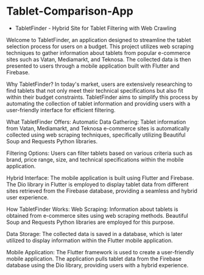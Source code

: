 # Tablet-Comparison-App
- TabletFinder - Hybrid Site for Tablet Filtering with Web Crawling

Welcome to TabletFinder, an application designed to streamline the tablet selection process for users on a budget. This project utilizes web scraping techniques to gather information about tablets from popular e-commerce sites such as Vatan, Mediamarkt, and Teknosa. The collected data is then presented to users through a mobile application built with Flutter and Firebase.

Why TabletFinder?
In today's market, users are extensively researching to find tablets that not only meet their technical specifications but also fit within their budget constraints. TabletFinder aims to simplify this process by automating the collection of tablet information and providing users with a user-friendly interface for efficient filtering.

What TabletFinder Offers:
Automatic Data Gathering: Tablet information from Vatan, Mediamarkt, and Teknosa e-commerce sites is automatically collected using web scraping techniques, specifically utilizing Beautiful Soup and Requests Python libraries.

Filtering Options: Users can filter tablets based on various criteria such as brand, price range, size, and technical specifications within the mobile application.

Hybrid Interface: The mobile application is built using Flutter and Firebase. The Dio library in Flutter is employed to display tablet data from different sites retrieved from the Firebase database, providing a seamless and hybrid user experience.

How TabletFinder Works:
Web Scraping: Information about tablets is obtained from e-commerce sites using web scraping methods. Beautiful Soup and Requests Python libraries are employed for this purpose.

Data Storage: The collected data is saved in a database, which is later utilized to display information within the Flutter mobile application.

Mobile Application: The Flutter framework is used to create a user-friendly mobile application. The application pulls tablet data from the Firebase database using the Dio library, providing users with a hybrid experience.